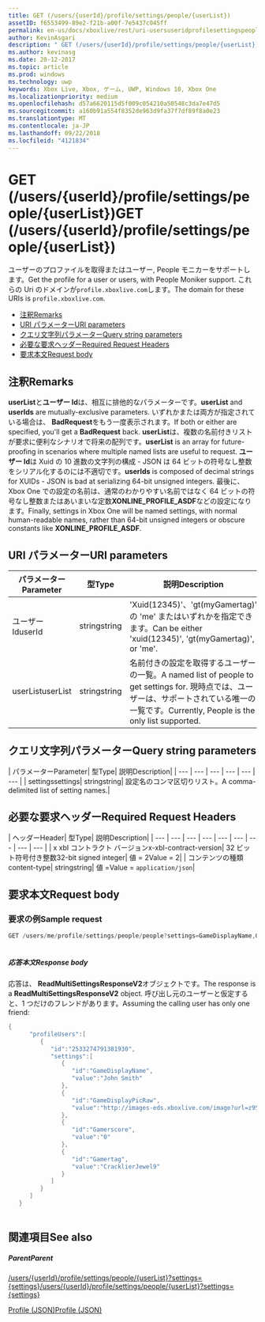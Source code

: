 ```yaml
---
title: GET (/users/{userId}/profile/settings/people/{userList})
assetID: f6553499-89e2-f21b-a00f-7e5437c045ff
permalink: en-us/docs/xboxlive/rest/uri-usersuseridprofilesettingspeopleuserlistget.html
author: KevinAsgari
description: " GET (/users/{userId}/profile/settings/people/{userList})"
ms.author: kevinasg
ms.date: 20-12-2017
ms.topic: article
ms.prod: windows
ms.technology: uwp
keywords: Xbox Live, Xbox, ゲーム, UWP, Windows 10, Xbox One
ms.localizationpriority: medium
ms.openlocfilehash: d57a6620115d5f009c054210a50548c3da7e47d5
ms.sourcegitcommit: a160b91a554f8352de963d9fa37f7df89f8a0e23
ms.translationtype: MT
ms.contentlocale: ja-JP
ms.lasthandoff: 09/22/2018
ms.locfileid: "4121834"
---
```

# <a name="get-usersuseridprofilesettingspeopleuserlist"></a><span data-ttu-id="eb23b-104">GET (/users/{userId}/profile/settings/people/{userList})</span><span class="sxs-lookup"><span data-stu-id="eb23b-104">GET (/users/{userId}/profile/settings/people/{userList})</span></span>
<span data-ttu-id="eb23b-105">ユーザーのプロファイルを取得またはユーザー, People モニカーをサポートします。</span><span class="sxs-lookup"><span data-stu-id="eb23b-105">Get the profile for a user or users, with People Moniker support.</span></span> <span data-ttu-id="eb23b-106">これらの Uri のドメインが`profile.xboxlive.com`します。</span><span class="sxs-lookup"><span data-stu-id="eb23b-106">The domain for these URIs is `profile.xboxlive.com`.</span></span>
 
  * [<span data-ttu-id="eb23b-107">注釈</span><span class="sxs-lookup"><span data-stu-id="eb23b-107">Remarks</span></span>](#ID4EV)
  * [<span data-ttu-id="eb23b-108">URI パラメーター</span><span class="sxs-lookup"><span data-stu-id="eb23b-108">URI parameters</span></span>](#ID4EKB)
  * [<span data-ttu-id="eb23b-109">クエリ文字列パラメーター</span><span class="sxs-lookup"><span data-stu-id="eb23b-109">Query string parameters</span></span>](#ID4EVB)
  * [<span data-ttu-id="eb23b-110">必要な要求ヘッダー</span><span class="sxs-lookup"><span data-stu-id="eb23b-110">Required Request Headers</span></span>](#ID4EQC)
  * [<span data-ttu-id="eb23b-111">要求本文</span><span class="sxs-lookup"><span data-stu-id="eb23b-111">Request body</span></span>](#ID4E2D)
 
<a id="ID4EV"></a>

 
## <a name="remarks"></a><span data-ttu-id="eb23b-112">注釈</span><span class="sxs-lookup"><span data-stu-id="eb23b-112">Remarks</span></span>
 
<span data-ttu-id="eb23b-113">**userList**と**ユーザー Id**は、相互に排他的なパラメーターです。</span><span class="sxs-lookup"><span data-stu-id="eb23b-113">**userList** and **userIds** are mutually-exclusive parameters.</span></span> <span data-ttu-id="eb23b-114">いずれかまたは両方が指定されている場合は、 **BadRequest**をもう一度表示されます。</span><span class="sxs-lookup"><span data-stu-id="eb23b-114">If both or either are specified, you'll get a **BadRequest** back.</span></span> <span data-ttu-id="eb23b-115">**userList**は、複数の名前付きリストが要求に便利なシナリオで将来の配列です。</span><span class="sxs-lookup"><span data-stu-id="eb23b-115">**userList** is an array for future-proofing in scenarios where multiple named lists are useful to request.</span></span> <span data-ttu-id="eb23b-116">**ユーザー Id**は Xuid の 10 進数の文字列の構成 - JSON は 64 ビットの符号なし整数をシリアル化するのには不適切です。</span><span class="sxs-lookup"><span data-stu-id="eb23b-116">**userIds** is composed of decimal strings for XUIDs - JSON is bad at serializing 64-bit unsigned integers.</span></span> <span data-ttu-id="eb23b-117">最後に、Xbox One での設定の名前は、通常のわかりやすい名前ではなく 64 ビットの符号なし整数またはあいまいな定数**XONLINE_PROFILE_ASDF**などの設定になります。</span><span class="sxs-lookup"><span data-stu-id="eb23b-117">Finally, settings in Xbox One will be named settings, with normal human-readable names, rather than 64-bit unsigned integers or obscure constants like **XONLINE_PROFILE_ASDF**.</span></span>
  
<a id="ID4EKB"></a>

 
## <a name="uri-parameters"></a><span data-ttu-id="eb23b-118">URI パラメーター</span><span class="sxs-lookup"><span data-stu-id="eb23b-118">URI parameters</span></span>
 
| <span data-ttu-id="eb23b-119">パラメーター</span><span class="sxs-lookup"><span data-stu-id="eb23b-119">Parameter</span></span>| <span data-ttu-id="eb23b-120">型</span><span class="sxs-lookup"><span data-stu-id="eb23b-120">Type</span></span>| <span data-ttu-id="eb23b-121">説明</span><span class="sxs-lookup"><span data-stu-id="eb23b-121">Description</span></span>| 
| --- | --- | --- | 
| <span data-ttu-id="eb23b-122">ユーザー Id</span><span class="sxs-lookup"><span data-stu-id="eb23b-122">userId</span></span>| <span data-ttu-id="eb23b-123">string</span><span class="sxs-lookup"><span data-stu-id="eb23b-123">string</span></span>| <span data-ttu-id="eb23b-124">'Xuid(12345)'、'gt(myGamertag)' の 'me' またはいずれかを指定できます。</span><span class="sxs-lookup"><span data-stu-id="eb23b-124">Can be either 'xuid(12345)', 'gt(myGamertag)', or 'me'.</span></span>| 
| <span data-ttu-id="eb23b-125">userList</span><span class="sxs-lookup"><span data-stu-id="eb23b-125">userList</span></span>| <span data-ttu-id="eb23b-126">string</span><span class="sxs-lookup"><span data-stu-id="eb23b-126">string</span></span>| <span data-ttu-id="eb23b-127">名前付きの設定を取得するユーザーの一覧。</span><span class="sxs-lookup"><span data-stu-id="eb23b-127">A named list of people to get settings for.</span></span> <span data-ttu-id="eb23b-128">現時点では、ユーザーは、サポートされている唯一の一覧です。</span><span class="sxs-lookup"><span data-stu-id="eb23b-128">Currently, People is the only list supported.</span></span>| 
  
<a id="ID4EVB"></a>

 
## <a name="query-string-parameters"></a><span data-ttu-id="eb23b-129">クエリ文字列パラメーター</span><span class="sxs-lookup"><span data-stu-id="eb23b-129">Query string parameters</span></span>
 
| <span data-ttu-id="eb23b-130">パラメーター</span><span class="sxs-lookup"><span data-stu-id="eb23b-130">Parameter</span></span>| <span data-ttu-id="eb23b-131">型</span><span class="sxs-lookup"><span data-stu-id="eb23b-131">Type</span></span>| <span data-ttu-id="eb23b-132">説明</span><span class="sxs-lookup"><span data-stu-id="eb23b-132">Description</span></span>| 
| --- | --- | --- | --- | --- | --- | 
| <span data-ttu-id="eb23b-133">settings</span><span class="sxs-lookup"><span data-stu-id="eb23b-133">settings</span></span>| <span data-ttu-id="eb23b-134">string</span><span class="sxs-lookup"><span data-stu-id="eb23b-134">string</span></span>| <span data-ttu-id="eb23b-135">設定名のコンマ区切りリスト。</span><span class="sxs-lookup"><span data-stu-id="eb23b-135">A comma-delimited list of setting names.</span></span>| 
  
<a id="ID4EQC"></a>

 
## <a name="required-request-headers"></a><span data-ttu-id="eb23b-136">必要な要求ヘッダー</span><span class="sxs-lookup"><span data-stu-id="eb23b-136">Required Request Headers</span></span>
 
| <span data-ttu-id="eb23b-137">ヘッダー</span><span class="sxs-lookup"><span data-stu-id="eb23b-137">Header</span></span>| <span data-ttu-id="eb23b-138">型</span><span class="sxs-lookup"><span data-stu-id="eb23b-138">Type</span></span>| <span data-ttu-id="eb23b-139">説明</span><span class="sxs-lookup"><span data-stu-id="eb23b-139">Description</span></span>| 
| --- | --- | --- | --- | --- | --- | --- | --- | --- | 
| <span data-ttu-id="eb23b-140">x xbl コントラクト バージョン</span><span class="sxs-lookup"><span data-stu-id="eb23b-140">x-xbl-contract-version</span></span>| <span data-ttu-id="eb23b-141">32 ビット符号付き整数</span><span class="sxs-lookup"><span data-stu-id="eb23b-141">32-bit signed integer</span></span>| <span data-ttu-id="eb23b-142">値 = 2</span><span class="sxs-lookup"><span data-stu-id="eb23b-142">Value = 2</span></span>| 
| <span data-ttu-id="eb23b-143">コンテンツの種類</span><span class="sxs-lookup"><span data-stu-id="eb23b-143">content-type</span></span>| <span data-ttu-id="eb23b-144">string</span><span class="sxs-lookup"><span data-stu-id="eb23b-144">string</span></span>| <span data-ttu-id="eb23b-145">値 =</span><span class="sxs-lookup"><span data-stu-id="eb23b-145">Value =</span></span> <code>application/json</code>| 
  
<a id="ID4E2D"></a>

 
## <a name="request-body"></a><span data-ttu-id="eb23b-146">要求本文</span><span class="sxs-lookup"><span data-stu-id="eb23b-146">Request body</span></span>
 
<a id="ID4EBE"></a>

 
### <a name="sample-request"></a><span data-ttu-id="eb23b-147">要求の例</span><span class="sxs-lookup"><span data-stu-id="eb23b-147">Sample request</span></span>
 

```cpp
GET /users/me/profile/settings/people/people?settings=GameDisplayName,GameDisplayPicRaw,Gamerscore,Gamertag
      
```

  
<a id="ID4EKE"></a>

  
 
<a id="ID4EME"></a>

 
##### <a name="response-body"></a><span data-ttu-id="eb23b-148">応答本文</span><span class="sxs-lookup"><span data-stu-id="eb23b-148">Response body</span></span> 
<span data-ttu-id="eb23b-149">応答は、 **ReadMultiSettingsResponseV2**オブジェクトです。</span><span class="sxs-lookup"><span data-stu-id="eb23b-149">The response is a **ReadMultiSettingsResponseV2** object.</span></span> <span data-ttu-id="eb23b-150">呼び出し元のユーザーと仮定すると、1 つだけのフレンドがあります。</span><span class="sxs-lookup"><span data-stu-id="eb23b-150">Assuming the calling user has only one friend:</span></span>
  

```cpp
{
      "profileUsers":[
         {
            "id":"2533274791381930",
            "settings":[
               {
                  "id":"GameDisplayName",
                  "value":"John Smith"
               },
               {
                  "id":"GameDisplayPicRaw",
                  "value":"http://images-eds.xboxlive.com/image?url=z951ykn43p4FqWbbFvR2Ec.8vbDhj8G2Xe7JngaTToBrrCmIEEXHC9UNrdJ6P7KIN0gxC2r1YECCd3mf2w1FDdmFCpSokJWa2z7xtVrlzOyVSc6pPRdWEXmYtpS2xE4F&format=png&w=64&h=64"
               },
               {
                  "id":"Gamerscore",
                  "value":"0"
               },
               {
                  "id":"Gamertag",
                  "value":"CracklierJewel9"
               }
            ]
         }
      ]
   }
         
```

   
<a id="ID4E3E"></a>

 
## <a name="see-also"></a><span data-ttu-id="eb23b-151">関連項目</span><span class="sxs-lookup"><span data-stu-id="eb23b-151">See also</span></span>
 
<a id="ID4E5E"></a>

 
##### <a name="parent"></a><span data-ttu-id="eb23b-152">Parent</span><span class="sxs-lookup"><span data-stu-id="eb23b-152">Parent</span></span> 

[<span data-ttu-id="eb23b-153">/users/{userId}/profile/settings/people/{userList}?settings={settings}</span><span class="sxs-lookup"><span data-stu-id="eb23b-153">/users/{userId}/profile/settings/people/{userList}?settings={settings}</span></span>](uri-usersuseridprofilesettingspeopleuserlist.md)

 [<span data-ttu-id="eb23b-154">Profile (JSON)</span><span class="sxs-lookup"><span data-stu-id="eb23b-154">Profile (JSON)</span></span>](../../json/json-profile.md)

   